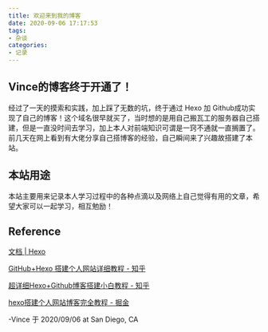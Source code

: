```yaml
---
title: 欢迎来到我的博客
date: 2020-09-06 17:17:53
tags: 
- 杂谈
categories:
- 记录
---
```

## Vince的博客终于开通了！
经过了一天的摸索和实践，加上踩了无数的坑，终于通过 Hexo 加 Github成功实现了自己的博客！这个域名很早就买了，当时想的是用自己搬瓦工的服务器自己搭建，但是一直没时间去学习，加上本人对前端知识可谓是一窍不通就一直搁置了。前几天在网上看到有大佬分享自己搭博客的经验，自己瞬间来了兴趣故搭建了本站。

## 本站用途
本站主要用来记录本人学习过程中的各种点滴以及网络上自己觉得有用的文章，希望大家可以一起学习，相互勉励！

## Reference
[文档 | Hexo](https://hexo.io/zh-cn/docs/)

[GitHub+Hexo 搭建个人网站详细教程 - 知乎](https://zhuanlan.zhihu.com/p/26625249)

[超详细Hexo+Github博客搭建小白教程 - 知乎](https://zhuanlan.zhihu.com/p/35668237)

[hexo搭建个人网站博客完全教程 - 掘金](https://juejin.im/post/6844903679858851853)

-Vince 于 2020/09/06 at San Diego, CA
